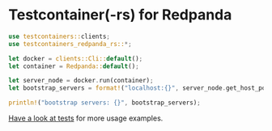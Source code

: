 # Testcontainer(-rs) for Redpanda

```rust
use testcontainers::clients;
use testcontainers_redpanda_rs::*;

let docker = clients::Cli::default();
let container = Redpanda::default();

let server_node = docker.run(container);
let bootstrap_servers = format!("localhost:{}", server_node.get_host_port_ipv4(REDPANDA_PORT));

println!("bootstrap servers: {}", bootstrap_servers);
```

[Have a look at tests](tests/redpanda.rs) for more usage examples.
